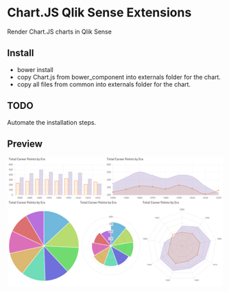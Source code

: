# Chart.JS Qlik Sense Extensions #
Render Chart.JS charts in Qlik Sense

## Install
* bower install
* copy Chart.js from bower_component into externals folder for the chart.
* copy all files from common into externals folder for the chart.

## TODO
Automate the installation steps.

## Preview
![All Charts](/images/all.png?raw=true "All Charts")

